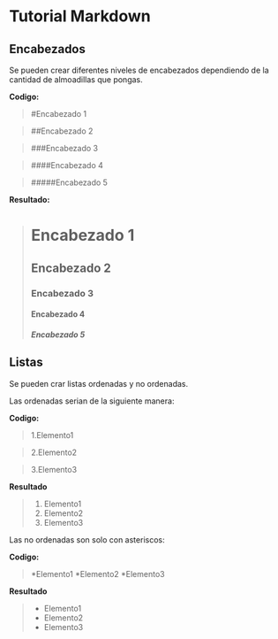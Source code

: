 # Tutorial Markdown

## Encabezados

Se pueden crear diferentes niveles de encabezados dependiendo 
de la cantidad de almoadillas que pongas.

**Codigo:**

  > #Encabezado 1
  
  > ##Encabezado 2
  
  > ###Encabezado 3
  
  > ####Encabezado 4
  
  > #####Encabezado 5
  
**Resultado:**

  > # Encabezado 1
  > ## Encabezado 2
  > ### Encabezado 3
  > #### Encabezado 4
  > ##### Encabezado 5

## Listas

Se pueden crar listas ordenadas y no ordenadas. 

Las ordenadas serian de la siguiente manera:

**Codigo:**

  >1.Elemento1
  
  >2.Elemento2
  
  >3.Elemento3

**Resultado**
  
  >1. Elemento1
  >2. Elemento2
  >3. Elemento3
 
Las no ordenadas son solo con asteriscos:

**Codigo:**

  >*Elemento1
  >*Elemento2
  >*Elemento3

**Resultado**

  >* Elemento1
  >* Elemento2
  >* Elemento3


